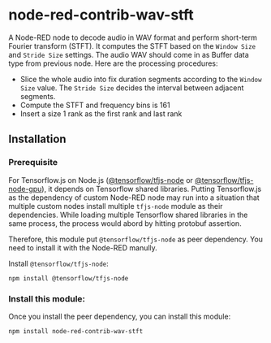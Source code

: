 # node-red-contrib-wav-stft
A Node-RED node to decode audio in WAV format and perform short-term Fourier
transform (STFT). It computes the STFT based on the `Window Size` and
`Stride Size` settings. The audio WAV should come in as Buffer data type
from previous node. Here are the processing procedures:
- Slice the whole audio into fix duration segments according to the
  `Window Size` value. The `Stride Size` decides the interval between
  adjacent segments.
- Compute the STFT and frequency bins is 161
- Insert a size 1 rank as the first rank and last rank

## Installation

### Prerequisite
For Tensorflow.js on Node.js
([@tensorflow/tfjs-node](https://www.npmjs.com/package/@tensorflow/tfjs-node)
or
[@tensorflow/tfjs-node-gpu](https://www.npmjs.com/package/@tensorflow/tfjs-node-gpu)),
it depends on Tensorflow shared libraries. Putting Tensorflow.js as the
dependency of custom Node-RED node may run into a situation that multiple
custom nodes install multiple `tfjs-node` module as their dependencies. While
loading multiple Tensorflow shared libraries in the same process, the process
would abord by hitting protobuf assertion.

Therefore, this module put `@tensorflow/tfjs-node` as peer dependency. You need
to install it with the Node-RED manully.

Install `@tensorflow/tfjs-node`:
```
npm install @tensorflow/tfjs-node
```


### Install this module:
Once you install the peer dependency, you can install this module:
```
npm install node-red-contrib-wav-stft
```